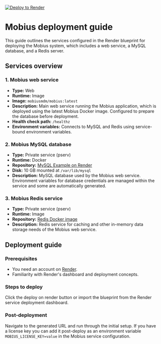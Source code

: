 [![Deploy to Render](https://render.com/images/deploy-to-render-button.svg)](https://render.com/deploy?repo=https://github.com/notawar/mobius)

# Mobius deployment guide

This guide outlines the services configured in the Render blueprint for deploying the Mobius system, which includes a web service, a MySQL database, and a Redis server.

## Services overview

### 1. Mobius web service

- **Type:** Web
- **Runtime:** Image
- **Image:** `mobiusmdm/mobius:latest`
- **Description:** Main web service running the Mobius application, which is deployed using the latest Mobius Docker image. Configured to prepare the database before deployment.
- **Health check path:** `/healthz`
- **Environment variables:** Connects to MySQL and Redis using service-bound environment variables.

### 2. Mobius MySQL database

- **Type:** Private service (pserv)
- **Runtime:** Docker
- **Repository:** [MySQL Example on Render](https://github.com/render-examples/mysql)
- **Disk:** 10 GB mounted at `/var/lib/mysql`
- **Description:** MySQL database used by the Mobius web service. Environment variables for database credentials are managed within the service and some are automatically generated.

### 3. Mobius Redis service

- **Type:** Private service (pserv)
- **Runtime:** Image
- **Repository:** [Redis Docker image](https://hub.docker.com/_/redis)
- **Description:** Redis service for caching and other in-memory data storage needs of the Mobius web service.

## Deployment guide

### Prerequisites

- You need an account on [Render](https://render.com).
- Familiarity with Render's dashboard and deployment concepts.

### Steps to deploy

Click the deploy on render button or import the blueprint from the Render service deployment dashboard.

### Post-deployment

Navigate to the generated URL and run through the initial setup. If you have a license key you can add it post-deploy as
an environment variable `MOBIUS_LICENSE_KEY=value` in the Mobius service configuration.
